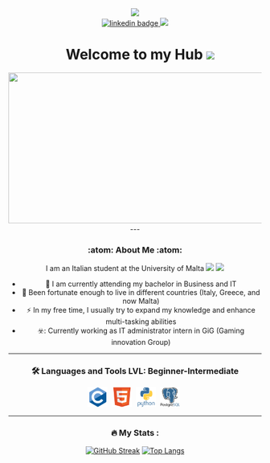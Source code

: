 <div id="header" align="center">
<img src="https://media.giphy.com/media/zrdUjl6N99nLq/giphy.gif" width="200"/>
  <div id="badges">
  <a href="https://www.linkedin.com/in/adriano-brizi/">
  <img src="https://img.shields.io/badge/LinkedIn-blue?logo=linkedin&logoColor=white&style=for-the-badge" alt="linkedin badge">
  </a>
  <a href="https://www.instagram.com/adriano_brizi/">
  <img src="https://img.shields.io/badge/Instagram-E1306C?style=for-the-badge&logo=instagram&logoColor=white">
  </a> 
</div>
 <img src="https://komarev.com/ghpvc/?username=Corbin298&style=flat-square&color=blue" alt=""/>
  <h1 style="margin-top: 20px; padding-left: 20px;">
    Welcome to my Hub
  <img src="http://media.giphy.com/media/hvRJCLFzcasrR4ia7z/giphy.gif" width="20px"/>
  </h1>
<div align="center">
  <img src="https://media.giphy.com/media/xT9IgzoKnwFNmISR8I/giphy.gif" width="600" height="300"/>
</div>
---

### :atom: About Me :atom:
I am an Italian student at the University of Malta  <img src="https://media.giphy.com/media/v1.Y2lkPTc5MGI3NjExNmZ3cTZzYmhidGM5MWt2ODc3aHFxM3gwM21ocm9tcDhyeDMyejl3cSZlcD12MV9pbnRlcm5hbF9naWZfYnlfaWQmY3Q9Zw/UVNJ7x7Ul3wIbjIhkA/giphy.gif" width="30"> 
<img src="https://media.giphy.com/media/v1.Y2lkPTc5MGI3NjExazVrd2FxNXE4dzJ2bGVtMHgyN3UxemE5MHV2eno3ajBobGQxNXcyZCZlcD12MV9pbnRlcm5hbF9naWZfYnlfaWQmY3Q9Zw/11ysqfUmlM0Lmg/giphy.gif" width="30"> 
- :telescope: I am currently attending my bachelor in Business and IT
- :seedling: Been fortunate enough to live in different countries (Italy, Greece, and now Malta)
- :zap: In my free time, I usually try to expand my knowledge and enhance multi-tasking abilities
- ☣️: Currently working as IT administrator intern in GiG (Gaming innovation Group)
---

### :hammer_and_wrench: Languages and Tools LVL: Beginner-Intermediate 
<div>
<img src="https://github.com/devicons/devicon/blob/master/icons/c/c-original.svg?short_path=d0841f2" title="C" alt="C" width="40" height="40"/>&nbsp;
  <img src="https://github.com/devicons/devicon/blob/master/icons/html5/html5-original.svg" title="HTML5" alt="HTML" width="40" height="40"/>&nbsp;
  <img src="https://github.com/devicons/devicon/blob/master/icons/python/python-original-wordmark.svg" title="Python" alt="Python" width="40" height="40"/>&nbsp;
  <img src="https://github.com/devicons/devicon/blob/master/icons/postgresql/postgresql-original-wordmark.svg" title="PostgreSQL"  alt=PostgreSQL" width="40" height="40"/>&nbsp;
  

---
### :fire: My Stats :
[![GitHub Streak](http://github-readme-streak-stats.herokuapp.com?user=Corbin298&theme=dark&background=000000)](https://git.io/streak-stats)
[![Top Langs](https://github-readme-stats.vercel.app/api/top-langs/?username=Corbin298&layout=compact&theme=vision-friendly-dark)](https://github.com/anuraghazra/github-readme-stats)
